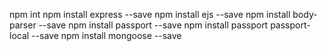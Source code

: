 npm int
npm install express --save
npm install ejs --save
npm install body-parser --save
npm install passport --save
npm install passport passport-local --save
npm install mongoose --save

